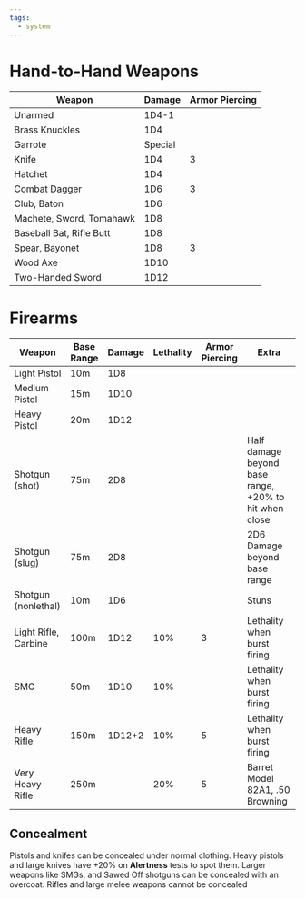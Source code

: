 ```yaml
---
tags:
  - system
---
```

# Hand-to-Hand Weapons

| Weapon                   | Damage  | Armor Piercing |
| ------------------------ | ------- | -------------- |
| Unarmed                  | 1D4-1   |                |
| Brass Knuckles           | 1D4     |                |
| Garrote                  | Special |                |
| Knife                    | 1D4     | 3              |
| Hatchet                  | 1D4     |                |
| Combat Dagger            | 1D6       | 3              |
| Club, Baton              | 1D6       |                |
| Machete, Sword, Tomahawk | 1D8       |                |
| Baseball Bat, Rifle Butt | 1D8       |                |
| Spear, Bayonet           | 1D8       | 3              |
| Wood Axe                 | 1D10      |                |
| Two-Handed Sword         | 1D12        |                |
# Firearms

| Weapon               | Base Range | Damage | Lethality | Armor Piercing | Extra                           |
| -------------------- | ---------- | ------ | --------- | -------------- | ------------------------------- |
| Light Pistol         | 10m        | 1D8    |           |                |                                 |
| Medium Pistol        | 15m        | 1D10   |           |                |                                 |
| Heavy Pistol         | 20m        | 1D12   |           |                |                                 |
| Shotgun (shot)       | 75m        | 2D8    |           |                | Half damage beyond base range, +20% to hit when close   |
| Shotgun (slug)       | 75m        | 2D8    |           |                | 2D6 Damage beyond base range    |
| Shotgun (nonlethal)  | 10m        | 1D6    |           |                | Stuns                           |
| Light Rifle, Carbine | 100m       | 1D12   | 10%       | 3              | Lethality when burst firing     |
| SMG                  | 50m        | 1D10   | 10%       |                | Lethality when burst firing     |
| Heavy Rifle          | 150m       | 1D12+2 | 10%       | 5              | Lethality when burst firing     |
| Very Heavy Rifle     | 250m       |        | 20%       | 5              | Barret Model 82A1, .50 Browning |

## Concealment
Pistols and knifes can be concealed under normal clothing. Heavy pistols and large knives have +20% on **Alertness** tests to spot them. Larger weapons like SMGs, and Sawed Off shotguns can be concealed with an overcoat. Rifles and large melee weapons cannot be concealed
